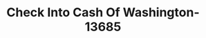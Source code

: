 ---
f_zip-code: 99354
f_state-code: WA
title: Check Into Cash Of Washington-13685
f_phone: 509-943-6072
f_city-only: Richland
f_address: 1733 George Wash Way Richland
f_location-unique-id: '13685'
slug: check-into-cash-of-washington-13685
updated-on: '2024-05-30T13:46:58.046Z'
created-on: '2024-05-30T13:36:59.803Z'
published-on: '2024-05-30T13:54:32.469Z'
f_city-state: cms/city/richland-wa.md
f_company: cms/company/check-into-cash-of-washington.md
f_state: cms/state/washington.md
layout: '[payday-loan].html'
tags: payday-loan
---